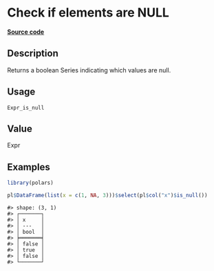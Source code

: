 
# Check if elements are NULL

[**Source code**](https://github.com/pola-rs/r-polars/tree/main/R/#L)

## Description

Returns a boolean Series indicating which values are null.

## Usage

<pre><code class='language-R'>Expr_is_null
</code></pre>

## Value

Expr

## Examples

``` r
library(polars)

pl$DataFrame(list(x = c(1, NA, 3)))$select(pl$col("x")$is_null())
```

    #> shape: (3, 1)
    #> ┌───────┐
    #> │ x     │
    #> │ ---   │
    #> │ bool  │
    #> ╞═══════╡
    #> │ false │
    #> │ true  │
    #> │ false │
    #> └───────┘

